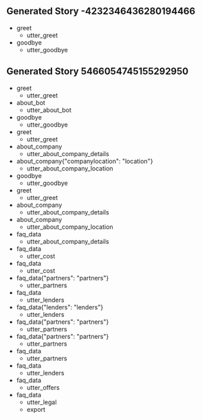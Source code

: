 ## Generated Story -4232346436280194466
* greet
    - utter_greet
* goodbye
    - utter_goodbye
## Generated Story 5466054745155292950
* greet
    - utter_greet
* about_bot
    - utter_about_bot
* goodbye
    - utter_goodbye
* greet
    - utter_greet
* about_company
    - utter_about_company_details
* about_company{"companylocation": "location"}
    - utter_about_company_location
* goodbye
    - utter_goodbye
* greet
    - utter_greet
* about_company
    - utter_about_company_details
* about_company
    - utter_about_company_location
* faq_data
    - utter_about_company_details
* faq_data
    - utter_cost
* faq_data
    - utter_cost
* faq_data{"partners": "partners"}
    - utter_partners
* faq_data
    - utter_lenders
* faq_data{"lenders": "lenders"}
    - utter_lenders
* faq_data{"partners": "partners"}
    - utter_partners
* faq_data{"partners": "partners"}
    - utter_partners
* faq_data
    - utter_partners
* faq_data
    - utter_lenders
* faq_data
    - utter_offers
* faq_data
    - utter_legal
    - export

